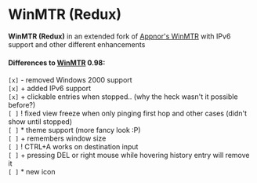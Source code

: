 WinMTR (Redux)
==============


**WinMTR (Redux)** in an extended fork of [Appnor's WinMTR](http://winmtr.net/) with IPv6 support and other different enhancements

#### Differences to [WinMTR](http://winmtr.net/) 0.98:
`[x]` - removed Windows 2000 support <br>
`[x]` + added IPv6 support <br>
`[x]` + clickable entries when stopped.. (why the heck wasn't it possible before?) <br>
`[ ]` ! fixed view freeze when only pinging first hop and other cases (didn't show until stopped) <br>
`[ ]` * theme support (more fancy look :P) <br>
`[ ]` + remembers window size <br>
`[ ]` ! CTRL+A works on destination input <br>
`[ ]` + pressing DEL or right mouse while hovering history entry will remove it <br>
`[ ]` * new icon <br>
~~~~
